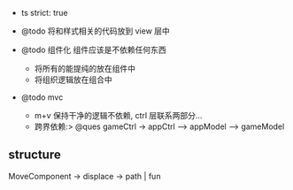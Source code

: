 -   ts strict: true

-   @todo 将和样式相关的代码放到 view 层中

-   @todo 组件化 组件应该是不依赖任何东西

    -   将所有的能提纯的放在组件中
    -   将组织逻辑放在组合中

-   @todo mvc
    -   m+v 保持干净的逻辑不依赖, ctrl 层联系两部分...
    -   跨界依赖:> @ques gameCtrl -> appCtrl --> appModel --> gameModel

## structure

MoveComponent -> displace -> path | fun
